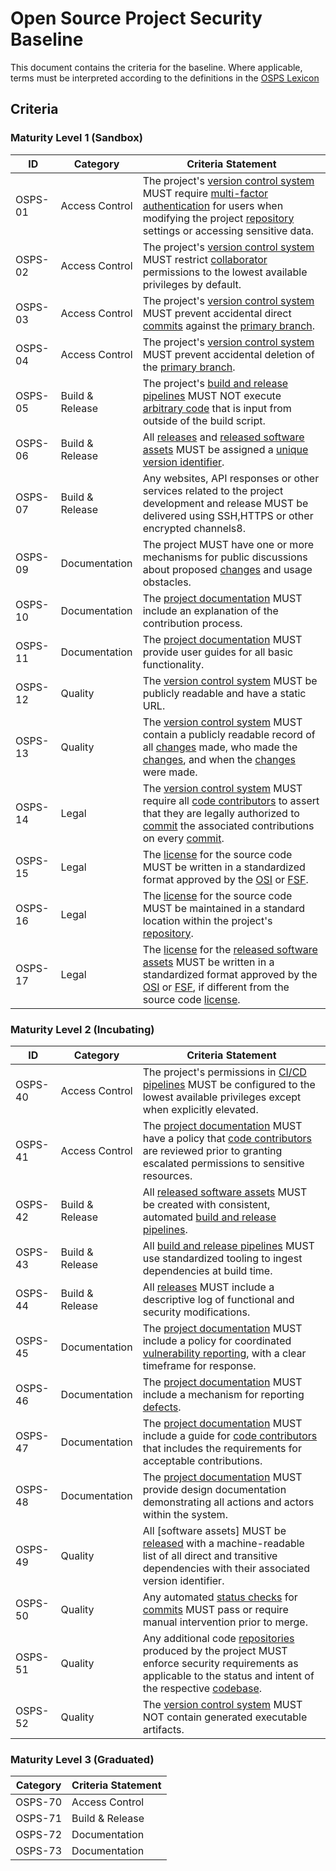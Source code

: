 # Open Source Project Security Baseline

This document contains the criteria for the baseline. Where applicable, terms must be interpreted according to the definitions in the [OSPS Lexicon](./lexicon.md)

## Criteria

### Maturity Level 1 (Sandbox)
 
| ID | Category | Criteria Statement |
|---|---|---|
| OSPS-01 | Access Control | The project's [version control system] MUST require [multi-factor authentication] for users when modifying the project [repository] settings or accessing sensitive data. |
| OSPS-02 | Access Control | The project's [version control system] MUST restrict [collaborator] permissions to the lowest available privileges by default. |
| OSPS-03 | Access Control | The project's [version control system] MUST prevent accidental direct [commits] against the [primary branch]. |
| OSPS-04 | Access Control | The project's [version control system] MUST prevent accidental deletion of the [primary branch]. |
| OSPS-05 | Build & Release | The project's [build and release pipelines] MUST NOT execute [arbitrary code] that is input from outside of the build script. |
| OSPS-06 | Build & Release | All [releases] and [released software assets] MUST be assigned a [unique version identifier]. |
| OSPS-07 | Build & Release | Any websites, API responses or other services related to the project development and release MUST be delivered using SSH,HTTPS or other encrypted channels8. |
| OSPS-09 | Documentation | The project MUST have one or more mechanisms for public discussions about proposed [changes] and usage obstacles. |
| OSPS-10 | Documentation | The [project documentation] MUST include an explanation of the contribution process. |
| OSPS-11 | Documentation | The [project documentation] MUST provide user guides for all basic functionality. |
| OSPS-12 | Quality | The [version control system] MUST be publicly readable and have a static URL. |
| OSPS-13 | Quality | The [version control system] MUST contain a publicly readable record of all [changes] made, who made the [changes], and when the [changes] were made. |
| OSPS-14 | Legal | The [version control system] MUST require all [code contributors] to assert that they are legally authorized to [commit] the associated contributions on every [commit]. |
| OSPS-15 | Legal | The [license] for the source code MUST be written in a standardized format approved by the [OSI] or [FSF]. |
| OSPS-16 | Legal | The [license] for the source code MUST be maintained in a standard location within the project's [repository]. |
| OSPS-17 | Legal | The [license] for the [released software assets] MUST be written in a standardized format approved by the [OSI] or [FSF], if different from the source code [license]. |

### Maturity Level 2 (Incubating)

| ID | Category | Criteria Statement |
|---|---|---|
| OSPS-40 | Access Control | The project's permissions in [CI/CD pipelines] MUST be configured to the lowest available privileges except when explicitly elevated. |
| OSPS-41 | Access Control | The [project documentation] MUST have a policy that [code contributors] are reviewed prior to granting escalated permissions to sensitive resources. |
| OSPS-42 | Build & Release | All [released software assets] MUST be created with consistent, automated [build and release pipelines]. |
| OSPS-43 | Build & Release | All [build and release pipelines] MUST use standardized tooling to ingest dependencies at build time. |
| OSPS-44 | Build & Release | All [releases] MUST include a descriptive log of functional and security modifications. |
| OSPS-45 | Documentation | The [project documentation] MUST include a policy for coordinated [vulnerability reporting], with a clear timeframe for response. |
| OSPS-46 | Documentation | The [project documentation] MUST include a mechanism for reporting [defects]. |
| OSPS-47 | Documentation | The [project documentation] MUST include a guide for [code contributors] that includes the requirements for acceptable contributions. |
| OSPS-48 | Documentation | The [project documentation] MUST provide design documentation demonstrating all actions and actors within the system. |
| OSPS-49 | Quality | All [software assets] MUST be [released] with a machine-readable list of all direct and transitive dependencies with their associated version identifier. |
| OSPS-50 | Quality | Any automated [status checks] for [commits]  MUST pass or require manual intervention prior to merge. |
| OSPS-51 | Quality | Any additional code [repositories] produced by the project MUST enforce security requirements as applicable to the status and intent of the respective [codebase]. |
| OSPS-52 | Quality | The [version control system] MUST NOT contain generated executable artifacts. |

### Maturity Level 3 (Graduated)

| Category | Criteria Statement |
|---|---|
| OSPS-70 | Access Control | The project's [version control system] MUST require [multi-factor authentication] that does not include SMS for users when modifying the project [repository] settings or accessing sensitive data. |
| OSPS-71 | Build & Release | The [project documentation] MUST include a policy to address applicable [Software Composition Analysis] results prior to any [release]. |
| OSPS-72 | Documentation | The [project documentation] MUST define a cadence in which [known vulnerabilities] are evaluated, and [exploitable vulnerabilities] are either fixed or verified as unexploitable. |
| OSPS-73 | Documentation | The [project documentation] MUST include descriptions of all input and output interfaces of the [released software assets]. |

[arbitrary code]: ./lexicon.md#arbitrary-code
[build and release pipelines]: ./lexicon.md#build-and-release-pipeline
[build and release pipeline]: ./lexicon.md#build-and-release-pipeline
[changes]: ./lexicon.md#changes
[CI/CD pipelines]: ./lexicon.md#cicd-pipelines
[code contributors]: ./lexicon.md#code-contributors
[codebase]: ./lexicon.md#codebase
[collaborator]: ./lexicon.md#collaborator
[commit]: ./lexicon.md#commit
[commits]: ./lexicon.md#commit
[defects]: ./lexicon.md#defects
[exploitable vulnerabilities]: ./lexicon.md#exploitable-vulnerabilities
[license]: ./lexicon.md#license
[known vulnerabilities]: ./lexicon.md#known-vulnerabilities
[multi-factor authentication]: ./lexicon.md#multi-factor-authentication-mfa
[primary branch]: ./lexicon.md#primary-branch
[project documentation]: ./lexicon.md#project-documentation
[released]: ./lexicon.md#release
[released software assets]: ./lexicon.md#released-software-assets
[releases]: ./lexicon.md#release
[repository]: ./lexicon.md#repository
[repositories]: ./lexicon.md#repository
[Software Composition Analysis]: ./lexicon.md#software-composition-analysis-sca
[status checks]: ./lexicon.md#status-checks
[unique version identifier]: ./lexicon.md#unique-version-identifier
[version control system]: ./lexicon.md#version-control-system
[vulnerability reporting]: ./lexicon.md#vulnerability-reporting

[FSF]: https://www.fsf.org/
[OSI]: https://opensource.org/

